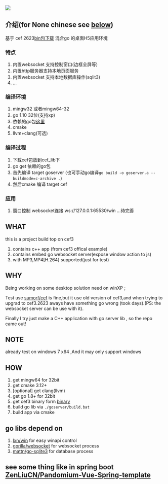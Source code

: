 <img src='https://raw.githubusercontent.com/ZenLiuCN/ZenCef/master/application/res/zcef.ico'/>

## 介绍(for None chinese see [below](https://github.com/ZenLiuCN/zcef/#what))

基于 cef 2623[bin包下载](https://github.com/ZenLiuCN/zcef/releases/tag/v0.pre) 混合go 的桌面H5应用环境
### 特点
1. 内置websocket 支持控制窗口(边框全屏等)
2. 内置http服务器支持本地页面服务
3. 内置websocket 支持本地数据库操作(sqlit3)
4. ...
### 编译环境
1. mingw32 或者mingw64-32
2. go 1.10 32位(支持xp)
3. 依赖的go包[这里](https://github.com/ZenLiuCN/zcef/#go-libs-depend-on)
4. cmake
5. llvm+clang(可选)
### 编译过程
1. 下载cef包放到cef_lib下
2. go get 依赖的go包
3. 首先编译 target goserver (也可手动go编译`go build -o goserver.a --buildmode=c-archive .`)
4. 然后cmake 编译 target cef 

### 应用
1. 窗口控制
  websocket连接 ws://127.0.0.1:65530/win
 ...待完善

## WHAT
this is a project build top on cef3 
1. contains c++ app (from cef3 offical example)
2. contains embed go websocket server(expose window action to js)
3. with MP3,MP4[H.264] supported(just for test)
## WHY
Being working on some desktop solution need on winXP ;

Test use [sumorf/cef](https://github.com/sumorf/cef) is fine,but it use old version of cef3,and when trying to upgrad to cef3.2623 aways have something go wrong (took days).(PS: the websocket server can be use with it).

Finally I try just make a C++ application with go server lib , so the repo came out!

## NOTE
already test on windows 7 x64 ,And it may only support windows 

## HOW
1. get mingw64 for 32bit
1. get cmake 3.12+
1. [optional] get clang(llvm) 
1. get go 1.8+ for 32bit
1. get cef3 binary form [binary](https://github.com/ZenLiuCN/zcef/releases/tag/v0.pre)
1. build go lib via `./goserver/build.bat`
1. build app via cmake 

## go libs depend on
1. [lxn/win](https://github.com/lxn/win) for easy winapi control
1. [gorilla/websocket](https://github.com/gorilla/websocket) for websocket process
1. [mattn/go-sqlite3](https://github.com/mattn/go-sqlite3) for database process

## see some thing like in spring boot [ZenLiuCN/Pandomium-Vue-Spring-template](https://github.com/ZenLiuCN/Pandomium-Vue-Spring-template)
